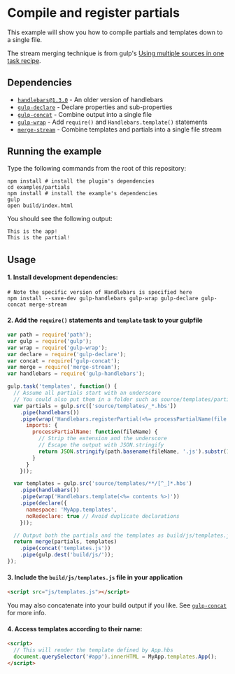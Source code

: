 # Compile and register partials

This example will show you how to compile partials and templates down to a single file.

The stream merging technique is from gulp's [Using multiple sources in one task recipe](https://github.com/gulpjs/gulp/blob/master/docs/recipes/using-multiple-sources-in-one-task.md).

## Dependencies

* [`handlebars@1.3.0`](https://www.npmjs.org/package/gulp-define-module) - An older version of handlebars
* [`gulp-declare`](https://www.npmjs.org/package/gulp-declare) - Declare properties and sub-properties
* [`gulp-concat`](https://www.npmjs.org/package/gulp-concat) - Combine output into a single file
* [`gulp-wrap`](https://www.npmjs.org/package/gulp-wrap) - Add `require()` and `Handlebars.template()` statements
* [`merge-stream`](https://www.npmjs.org/package/merge-Stream) - Combine templates and partials into a single file stream

## Running the example

Type the following commands from the root of this repository:

```
npm install # install the plugin's dependencies
cd examples/partials
npm install # install the example's dependencies
gulp
open build/index.html
```
You should see the following output:

```js
This is the app!
This is the partial!
```

## Usage

#### 1. Install development dependencies:

```shell
# Note the specific version of Handlebars is specified here
npm install --save-dev gulp-handlebars gulp-wrap gulp-declare gulp-concat merge-stream
```

#### 2. Add the `require()` statements and `template` task to your gulpfile

```js
var path = require('path');
var gulp = require('gulp');
var wrap = require('gulp-wrap');
var declare = require('gulp-declare');
var concat = require('gulp-concat');
var merge = require('merge-stream');
var handlebars = require('gulp-handlebars');

gulp.task('templates', function() {
  // Assume all partials start with an underscore
  // You could also put them in a folder such as source/templates/partials/*.hbs
  var partials = gulp.src(['source/templates/_*.hbs'])
    .pipe(handlebars())
    .pipe(wrap('Handlebars.registerPartial(<%= processPartialName(file.relative) %>, Handlebars.template(<%= contents %>));', {}, {
      imports: {
        processPartialName: function(fileName) {
          // Strip the extension and the underscore
          // Escape the output with JSON.stringify
          return JSON.stringify(path.basename(fileName, '.js').substr(1));
        }
      }
    }));

  var templates = gulp.src('source/templates/**/[^_]*.hbs')
    .pipe(handlebars())
    .pipe(wrap('Handlebars.template(<%= contents %>)'))
    .pipe(declare({
      namespace: 'MyApp.templates',
      noRedeclare: true // Avoid duplicate declarations
    }));

  // Output both the partials and the templates as build/js/templates.js
  return merge(partials, templates)
    .pipe(concat('templates.js'))
    .pipe(gulp.dest('build/js/'));
});
```

#### 3. Include the `build/js/templates.js` file in your application
```html
<script src="js/templates.js"></script>
```

You may also concatenate into your build output if you like. See [`gulp-concat`](https://www.npmjs.org/package/gulp-concat) for more info.

#### 4. Access templates according to their name:
```html
<script>
  // This will render the template defined by App.hbs
  document.querySelector('#app').innerHTML = MyApp.templates.App();
</script>
```

